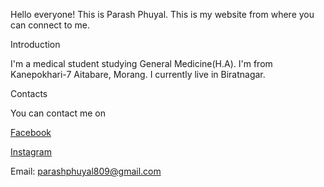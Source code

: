 
Hello everyone! This is Parash Phuyal. This is my website from where you can connect to me.


Introduction

I'm a medical student studying General Medicine(H.A). I'm from Kanepokhari-7 Aitabare, Morang. I currently live in Biratnagar.

Contacts

You can contact me on

[Facebook](https://www.facebook.com/parash.me)

[Instagram](https://www.instagram.com/parash.me)

Email: parashphuyal809@gmail.com
